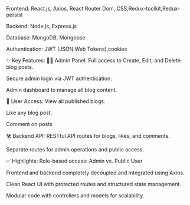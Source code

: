 Frontend: React.js, Axios, React Router Dom, CSS,Redux-toolkit,Redux-persist

Backend: Node.js, Express.js

Database: MongoDB, Mongoose

Authentication: JWT (JSON Web Tokens),cookies


✨ Key Features:
👨‍💼 Admin Panel:
Full access to Create, Edit, and Delete blog posts.

Secure admin login via JWT authentication.

Admin dashboard to manage all blog content.

👤 User Access:
View all published blogs.

Like any blog post.

Comment on posts

🛠️ Backend API:
RESTful API routes for blogs, likes, and comments.

Separate routes for admin operations and public access.

✅ Highlights:
Role-based access: Admin vs. Public User

Frontend and backend completely decoupled and integrated using Axios.

Clean React UI with protected routes and structured state management.

Modular code with controllers and models for scalability.

